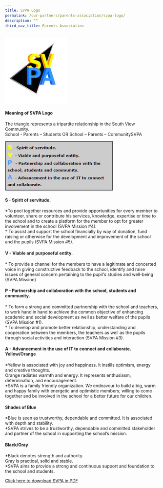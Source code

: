 ```yaml
---
title: SVPA Logo
permalink: /our-partners/parents-association/svpa-logo/
description: ""
third_nav_title: Parents Association
---
```

<img style="width: 40%;" src="/images/svpa.jpeg">
<h4><strong>Meaning of SVPA Logo</strong></h4>
<p>The triangle represents a tripartite relationship in the South View Community.<br />School - Parents &ndash; Students OR School &ndash; Parents &ndash; CommunitySVPA</p>
<img style="width: 70%;" src="/images/svpa1.png">
<h4><strong>S - Spirit of servitude.</strong></h4>
<p>*To pool together resources and provide opportunities for every member to volunteer, share or contribute his services, knowledge, expertise or time to the school and to create a platform for the member to opt for greater involvement in the school (SVPA Mission #4).<br />* To assist and support the school financially by way of donation, fund raising or otherwise for the development and improvement of the school and the pupils (SVPA Mission #5).</p>
<h4><strong>V - Viable and purposeful entity.</strong></h4>
<p>* To provide a channel for the members to have a legitimate and concerted voice in giving constructive feedback to the school, identify and raise issues of general concern pertaining to the pupil's studies and well-being (SVPA Mission)</p>
<h4><strong>P - Partnership and collaboration with the school, students and community.</strong></h4>
<p>* To form a strong and committed partnership with the school and teachers, to work hand in hand to achieve the common objective of enhancing academic and social development as well as better welfare of the pupils (SVPA Mission #1).<br />* To develop and promote better relationship, understanding and cooperation between the members, the teachers as well as the pupils through social activities and interaction (SVPA Mission #3).</p>
<h4><strong>A - Advancement in the use of IT to connect and collaborate. Yellow/Orange</strong></h4>
<p>*Yellow is associated with joy and happiness. It instills optimism, energy and creative thoughts.&nbsp;<br />Orange radiates warmth and energy. It represents enthusiasm, determination, and encouragement.<br />*SVPA is a family friendly organization. We endeavour to build a big, warm and happy family with energetic and optimistic members; willing to come together and be involved in the school for a better future for our children.</p>
<h4><strong>Shades of Blue</strong></h4>
<p>*Blue is seen as trustworthy, dependable and committed. It is associated with depth and stability.<br />*SVPA strives to be a trustworthy, dependable and committed stakeholder and partner of the school in supporting the school&rsquo;s mission.</p>
<h4><strong>Black/Gray</strong></h4>
<p>*Black denotes strength and authority.<br />Gray is practical, solid and stable.<br />*SVPA aims to provide a strong and continuous support and foundation to the school and students.</p>
<p><a href="/files/svpa.pdf" target="_blank" rel="noopener">Click here to download SVPA in PDF</a></p>